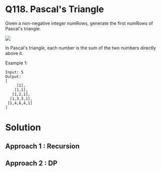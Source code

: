 # Q118. Pascal's Triangle
Given a non-negative integer numRows, generate the first numRows of Pascal's triangle.


![](https://upload.wikimedia.org/wikipedia/commons/0/0d/PascalTriangleAnimated2.gif)

In Pascal's triangle, each number is the sum of the two numbers directly above it.

Example 1:
```
Input: 5
Output:
[
     [1],
    [1,1],
   [1,2,1],
  [1,3,3,1],
 [1,4,6,4,1]
]
```
# Solution
## Approach 1 : Recursion
## Approach 2 : DP